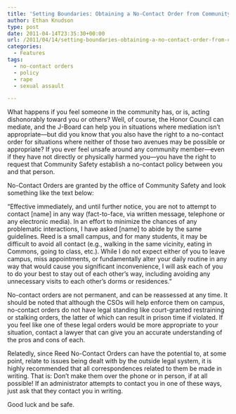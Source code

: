 ```yaml
---
title: 'Setting Boundaries: Obtaining a No-Contact Order from Community Safety'
author: Ethan Knudson
type: post
date: 2011-04-14T23:35:30+00:00
url: /2011/04/14/setting-boundaries-obtaining-a-no-contact-order-from-community-safety/
categories:
  - Features
tags:
  - no-contact orders
  - policy
  - rape
  - sexual assault

---
```

What happens if you feel someone in the community has, or is, acting dishonorably toward you or others? Well, of course, the Honor Council can mediate, and the J-Board can help you in situations where mediation isn&#8217;t appropriate—but did you know that you also have the right to a no-contact order for situations where neither of those two avenues may be possible or appropriate? If you ever feel unsafe around any community member—even if they have not directly or physically harmed you—you have the right to request that Community Safety establish a no-contact policy between you and that person.

No-Contact Orders are granted by the office of Community Safety and look something like the text below:

&#8220;Effective immediately, and until further notice, you are not to attempt to contact [name] in any way (fact-to-face, via written message, telephone or any electronic media). In an effort to minimize the chances of any problematic interactions, I have asked [name] to abide by the same guidelines. Reed is a small campus, and for many students, it may be difficult to avoid all contact (e.g., walking in the same vicinity, eating in Commons, going to class, etc.). While I do not expect either of you to leave campus, miss appointments, or fundamentally alter your daily routine in any way that would cause you significant inconvenience, I will ask each of you to do your best to stay out of each other&#8217;s way, including avoiding any unnecessary visits to each other’s dorms or residences.&#8221;

No-contact orders are not permanent, and can be reassessed at any time. It should be noted that although the CSOs will help enforce them on campus, no-contact orders do not have legal standing like court-granted restraining or stalking orders, the latter of which can result in prison time if violated. If you feel like one of these legal orders would be more appropriate to your situation, contact a lawyer that can give you an accurate understanding of the pros and cons of each.

Relatedly, since Reed No-Contact Orders can have the potential to, at some point, relate to issues being dealt with by the outside legal system, it is highly recommended that all correspondences related to them be made in writing. That is: Don&#8217;t make them over the phone or in person, if at all possible! If an administrator attempts to contact you in one of these ways, just ask that they contact you in writing.

Good luck and be safe.